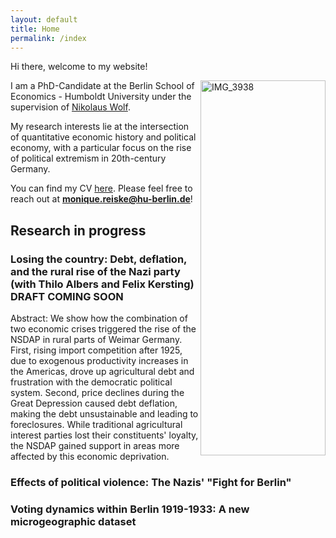 ```yaml
---
layout: default
title: Home
permalink: /index
---
```


Hi there, welcome to my website!

<img align="right" src="./images/IMG_3938.jpeg" alt="IMG_3938" width="200" height="600" >

I am a PhD-Candidate at the Berlin School of Economics - Humboldt University under the supervision of [Nikolaus Wolf](https://sites.google.com/site/nikolauswolf01). 

My research interests lie at the intersection of quantitative economic history and political economy, with a particular focus on the rise of political extremism in 20th-century Germany. 

You can find my CV [here](https://www.dropbox.com/scl/fi/r8vwb4pqgi8mwggv4g7s9/CV-Monique-Reiske.pdf?rlkey=4gwxd59doowmeqeio3z0ackgv&dl=0). 
Please feel free to reach out at **monique.reiske@hu-berlin.de**!

## Research in progress

### Losing the country: Debt, deflation, and the rural rise of the Nazi party (with Thilo Albers and Felix Kersting) DRAFT COMING SOON

Abstract: 
We show how the combination of two economic crises triggered the rise of the NSDAP in rural parts of Weimar Germany. First, rising import competition after 1925, due to exogenous productivity increases in the Americas, drove up agricultural debt and frustration with the democratic political system. Second, price declines during the Great Depression caused  debt deflation, making the debt unsustainable and leading to foreclosures. While traditional agricultural interest parties lost their constituents' loyalty, the NSDAP gained support in areas more affected by this economic deprivation.

### Effects of political violence: The Nazis' "Fight for Berlin"

### Voting dynamics within Berlin 1919-1933: A new microgeographic dataset
